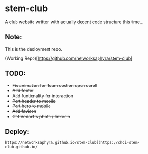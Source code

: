 # stem-club
A club website written with actually decent code structure this time...

## Note:
This is the deployment repo.

(Working Repo)[https://github.com/networksaphyra/stem-club]

## TODO:
- ~~Fix animation for Team section upon scroll~~
- ~~Add footer~~
- ~~Add funtionality for interaction~~
- ~~Port header to mobile~~
- ~~Port hero to mobile~~
- ~~Add favicon~~
- ~~Get Vedant's photo / linkedin~~

## Deploy:
```
https://networksaphyra.github.io/stem-club](https://chci-stem-club.github.io/
```
